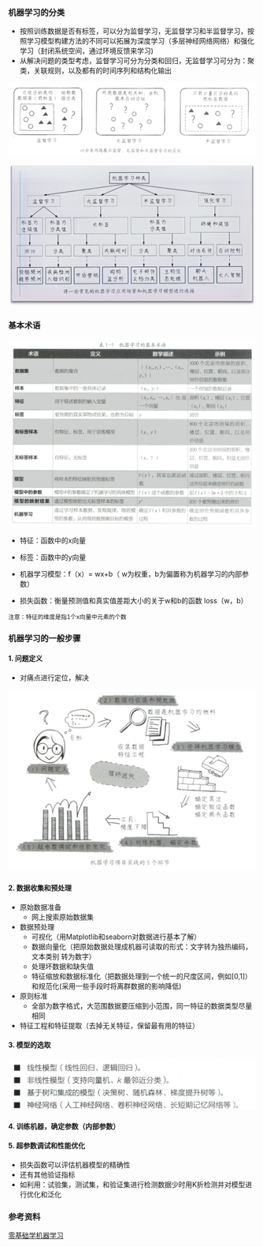 ### 机器学习的分类
- 按照训练数据是否有标签，可以分为监督学习，无监督学习和半监督学习，按照学习模型构建方法的不同可以拓展为深度学习（多层神经网络网络）和强化学习（封闭系统空间，通过环境反馈来学习)
- 从解决问题的类型考虑，监督学习可分为分类和回归，无监督学习可分为：聚类，关联规则，以及都有的时间序列和结构化输出
<!-- panels:start -->
<!-- div:right-panel -->
![image002](1.assets/image002.png)
<!-- panels:end -->

<!-- panels:start -->
<!-- div:right-panel -->
![image003](1.assets/image003.png)
<!-- panels:end -->

### 基本术语
<!-- panels:start -->
<!-- div:right-panel -->
![image001](1.assets/image001.png)
<!-- panels:end -->

- 特征：函数中的x向量 

- 标签：函数中的y向量  

- 机器学习模型：f（x）= wx+b（ w为权重，b为偏置称为机器学习的内部参数）

- 损失函数：衡量预测值和真实值差距大小的关于w和b的函数 loss（w，b）

 `注意：特征的维度是指1个x向量中元素的个数` 

### 机器学习的一般步骤

#### 1. 问题定义
- 对痛点进行定位，解决
<!-- panels:start -->
<!-- div:right-panel -->
![image004](1.assets/image004.png)
<!-- panels:end -->

#### 2. 数据收集和预处理
- 原始数据准备
	- 网上搜索原始数据集
- 数据预处理
	- 可视化（用Matplotlib和seaborn对数据进行基本了解）
	- 数据向量化（把原始数据处理成机器可读取的形式：文字转为独热编码，文本类别   转为数字）
	- 处理坏数据和缺失值
	- 特征缩放和数据标准化（把数据处理到一个统一的尺度区间，例如[0,1]）和规范化(采用一些手段时将离群数据的影响降低)
- 原则标准
	- 全部为数字格式，大范围数据要压缩到小范围，同一特征的数据类型尽量相同
- 特征工程和特征提取（去掉无关特征，保留最有用的特征）

#### 3. 模型的选取

   ![image005](1.assets/image005.png)

#### 4. 训练机器，确定参数（内部参数）

#### 5. 超参数调试和性能优化
- 损失函数可以评估机器模型的精确性
- 还有其他验证指标
- 如利用：试验集，测试集，和验证集进行检测数据少时用K折检测并对模型进行优化和泛化





### 参考资料
[零基础学机器学习](https://book.douban.com/subject/35264202/"机器学习")

